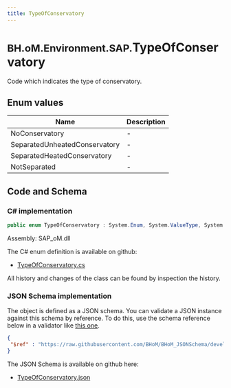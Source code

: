 ```yaml
---
title: TypeOfConservatory
---
```


# <small>BH.oM.Environment.SAP.</small>**TypeOfConservatory**

Code which indicates the type of conservatory.

## Enum values

| Name            | Description                                                    |
|-----------------|----------------------------------------------------------------|
| NoConservatory |  -  |
| SeparatedUnheatedConservatory |  -  |
| SeparatedHeatedConservatory |  -  |
| NotSeparated |  -  |


## Code and Schema

### C# implementation

``` C# title="C#"
public enum TypeOfConservatory : System.Enum, System.ValueType, System.IComparable, System.ISpanFormattable, System.IFormattable, System.IConvertible
```

Assembly: SAP_oM.dll

The C# enum definition is available on github:

- [TypeOfConservatory.cs](https://github.com/BHoM/SAP_Toolkit/blob/develop/SAP_oM/Enums\TypeOfConservatory.cs)

All history and changes of the class can be found by inspection the history.
### JSON Schema implementation

The object is defined as a JSON schema. You can validate a JSON instance against this schema by reference. To do this, use the schema reference below in a validator like [this one](https://www.jsonschemavalidator.net/).

``` json title="JSON Schema"
{
 "$ref" : "https://raw.githubusercontent.com/BHoM/BHoM_JSONSchema/develop/SAP_oM/SAP/TypeOfConservatory.json"
}
```

The JSON Schema is available on github here:

- [TypeOfConservatory.json](https://github.com/BHoM/BHoM_JSONSchema/blob/develop/SAP_oM/SAP/TypeOfConservatory.json)

